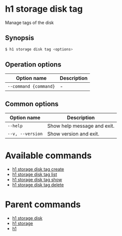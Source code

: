 
# h1 storage disk tag

Manage tags of the disk

## Synopsis

```bash
$ h1 storage disk tag <options>
```

## Operation options

| Option name               | Description |
| ------------------------- | ----------- |
| ```--command {command}``` | -           |

## Common options

| Option name          | Description                 |
| -------------------- | --------------------------- |
| ```--help```         | Show help message and exit. |
| ```--v, --version``` | Show version and exit.      |

# Available commands

* [h1 storage disk tag create](./create/README.md)
* [h1 storage disk tag list](./list/README.md)
* [h1 storage disk tag show](./show/README.md)
* [h1 storage disk tag delete](./delete/README.md)

# Parent commands

* [h1 storage disk](./../README.md)
* [h1 storage](./../../README.md)
* [h1](./../../../README.md)
